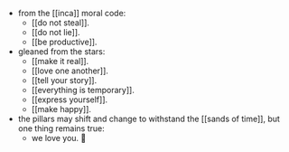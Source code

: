 - from the [[inca]] moral code:
	- [[do not steal]].
	- [[do not lie]].
	- [[be productive]].
- gleaned from the stars:
	- [[make it real]].
	- [[love one another]].
	- [[tell your story]].
	- [[everything is temporary]].
	- [[express yourself]].
	- [[make happy]].
- the pillars may shift and change to withstand the [[sands of time]], but one thing remains true:
	- we love you. 💚